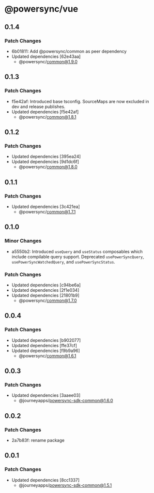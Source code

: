 # @powersync/vue

## 0.1.4

### Patch Changes

- 6b01811: Add @powersync/common as peer dependency
- Updated dependencies [62e43aa]
  - @powersync/common@1.9.0

## 0.1.3

### Patch Changes

- f5e42af: Introduced base tsconfig. SourceMaps are now excluded in dev and release publishes.
- Updated dependencies [f5e42af]
  - @powersync/common@1.8.1

## 0.1.2

### Patch Changes

- Updated dependencies [395ea24]
- Updated dependencies [9d1dc6f]
  - @powersync/common@1.8.0

## 0.1.1

### Patch Changes

- Updated dependencies [3c421ea]
  - @powersync/common@1.7.1

## 0.1.0

### Minor Changes

- a5550b2: Introduced `useQuery` and `useStatus` composables which include compilable query support. Deprecated `usePowerSyncQuery`, `usePowerSyncWatchedQuery`, and `usePowerSyncStatus`.

### Patch Changes

- Updated dependencies [c94be6a]
- Updated dependencies [2f1e034]
- Updated dependencies [21801b9]
  - @powersync/common@1.7.0

## 0.0.4

### Patch Changes

- Updated dependencies [b902077]
- Updated dependencies [ffe37cf]
- Updated dependencies [f9b9a96]
  - @powersync/common@1.6.1

## 0.0.3

### Patch Changes

- Updated dependencies [3aaee03]
  - @journeyapps/powersync-sdk-common@1.6.0

## 0.0.2

### Patch Changes

- 2a7b83f: rename package

## 0.0.1

### Patch Changes

- Updated dependencies [8cc1337]
  - @journeyapps/powersync-sdk-common@1.5.1
